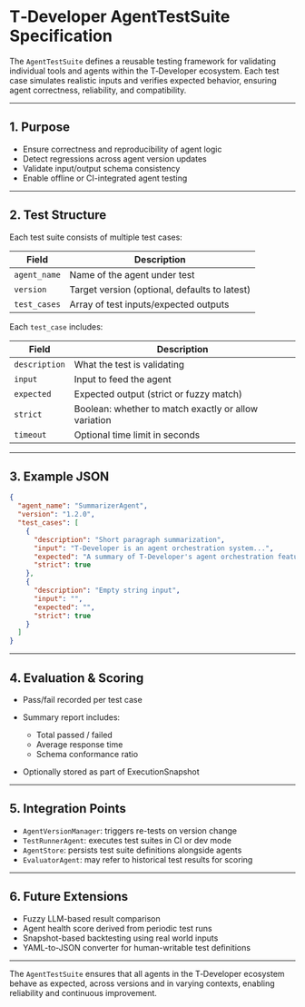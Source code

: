 # T‑Developer AgentTestSuite Specification

The `AgentTestSuite` defines a reusable testing framework for validating individual tools and agents within the T‑Developer ecosystem. Each test case simulates realistic inputs and verifies expected behavior, ensuring agent correctness, reliability, and compatibility.

---

## 1. Purpose

* Ensure correctness and reproducibility of agent logic
* Detect regressions across agent version updates
* Validate input/output schema consistency
* Enable offline or CI-integrated agent testing

---

## 2. Test Structure

Each test suite consists of multiple test cases:

| Field        | Description                                   |
| ------------ | --------------------------------------------- |
| `agent_name` | Name of the agent under test                  |
| `version`    | Target version (optional, defaults to latest) |
| `test_cases` | Array of test inputs/expected outputs         |

Each `test_case` includes:

| Field         | Description                                          |
| ------------- | ---------------------------------------------------- |
| `description` | What the test is validating                          |
| `input`       | Input to feed the agent                              |
| `expected`    | Expected output (strict or fuzzy match)              |
| `strict`      | Boolean: whether to match exactly or allow variation |
| `timeout`     | Optional time limit in seconds                       |

---

## 3. Example JSON

```json
{
  "agent_name": "SummarizerAgent",
  "version": "1.2.0",
  "test_cases": [
    {
      "description": "Short paragraph summarization",
      "input": "T-Developer is an agent orchestration system...",
      "expected": "A summary of T-Developer's agent orchestration features",
      "strict": true
    },
    {
      "description": "Empty string input",
      "input": "",
      "expected": "",
      "strict": true
    }
  ]
}
```

---

## 4. Evaluation & Scoring

* Pass/fail recorded per test case
* Summary report includes:

  * Total passed / failed
  * Average response time
  * Schema conformance ratio
* Optionally stored as part of ExecutionSnapshot

---

## 5. Integration Points

* `AgentVersionManager`: triggers re-tests on version change
* `TestRunnerAgent`: executes test suites in CI or dev mode
* `AgentStore`: persists test suite definitions alongside agents
* `EvaluatorAgent`: may refer to historical test results for scoring

---

## 6. Future Extensions

* Fuzzy LLM-based result comparison
* Agent health score derived from periodic test runs
* Snapshot-based backtesting using real world inputs
* YAML-to-JSON converter for human-writable test definitions

---

The `AgentTestSuite` ensures that all agents in the T‑Developer ecosystem behave as expected, across versions and in varying contexts, enabling reliability and continuous improvement.
